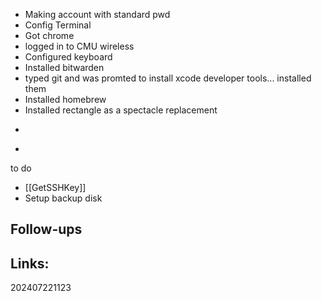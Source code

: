
-  Making account with standard pwd
- Config Terminal 
- Got chrome
- logged in to CMU wireless
- Configured keyboard
- Installed bitwarden
- typed git and was promted to install xcode developer tools... installed them
- Installed homebrew
- Installed rectangle as a spectacle replacement 
- ```brew install emacs
- 



to do
- [[GetSSHKey]]
- Setup backup disk


## Follow-ups


## Links: 



202407221123
